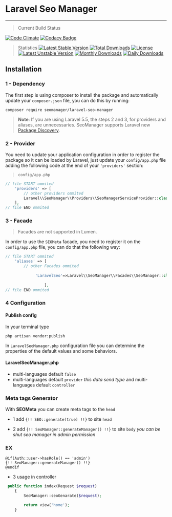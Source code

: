 # Laravel Seo Manager
------------------------------
> Current Build Status


[![Code Climate](https://codeclimate.com/github/artesaos/seotools/badges/gpa.svg)](https://codeclimate.com/github/VaheSaroyan/laravel-seo-manager)
[![Codacy Badge](https://api.codacy.com/project/badge/Grade/449f1862c015444cbe2b3daf61ab7b10)](https://www.codacy.com/app/VaheSaroyan/Laravel-laravel-seo-tools?utm_source=github.com&amp;utm_medium=referral&amp;utm_content=VaheSaroyan/Laravel-laravel-seo-tools&amp;utm_campaign=Badge_Grade)
> Statistics
[![Latest Stable Version](https://poser.pugx.org/seomanager/laravel-seo-manager/v/stable)](https://packagist.org/packages/seomanager/laravel-seo-manager)
[![Total Downloads](https://poser.pugx.org/seomanager/laravel-seo-manager/downloads)](https://packagist.org/packages/seomanager/laravel-seo-manager)
[![License](https://poser.pugx.org/seomanager/laravel-seo-manager/license)](https://packagist.org/packages/seomanager/laravel-seo-manager)
[![Latest Unstable Version](https://poser.pugx.org/seomanager/laravel-seo-manager/v/unstable)](https://packagist.org/packages/seomanager/laravel-seo-manager)
[![Monthly Downloads](https://poser.pugx.org/seomanager/laravel-seo-manager/d/monthly)](https://packagist.org/packages/seomanager/laravel-seo-manager)
[![Daily Downloads](https://poser.pugx.org/seomanager/laravel-seo-manager/d/daily)](https://packagist.org/packages/seomanager/laravel-seo-manager)
## Installation
### 1 - Dependency
The first step is using composer to install the package and automatically update your `composer.json` file, you can do this by running:
```shell
composer require seomanager/laravel-seo-manager
```
> **Note**: If you are using Laravel 5.5, the steps 2 and 3, for providers and aliases, are unnecessaries. SeoManager supports Laravel new [Package Discovery](https://laravel.com/docs/5.5/packages#package-discovery).

### 2 - Provider
You need to update your application configuration in order to register the package so it can be loaded by Laravel, just update your `config/app.php` file adding the following code at the end of your `'providers'` section:

> `config/app.php`

```php
// file START ommited
    'providers' => [
        // other providers ommited
        Laravel\\SeoManager\\Providers\\SeoManagerServiceProvider::class,
    ],
// file END ommited
```



### 3 - Facade

> Facades are not supported in Lumen.

In order to use the `SEOMeta` facade, you need to register it on the `config/app.php` file, you can do that the following way:

```php
// file START ommited
    'aliases' => [
        // other Facades ommited
       
             'LaravelSeo'=>Laravel\\SeoManager\\Facades\\SeoManager::class,
             
                 ],
// file END ommited
```


### 4 Configuration

#### Publish config

In your terminal type
```shell
php artisan vendor:publish
```

In `LaravelSeoManager.php` configuration file you can determine the properties of the default values and some behaviors.

#### LaravelSeoManager.php

- multi-languages default `false`
- multi-languages default `provider` *this data send type*
 and multi-languages default `controller` 


### Meta tags Generator
With **SEOMeta** you can create meta tags to the `head`

- 1 add `{!! SEO::generate(true) !!}` to site `head`

- 2 add `{!! SeoManager::generateManager() !!}` to site `body` *you can be shut seo manager in admin permission*
### EX
```blade
@if(Auth::user->hasRole() == 'admin')
{!! SeoManager::generateManager() !!}
@endif
```
- 3 usage in controller
```php
 public function index(Request $request)
    {
        SeoManager::seoGenarate($request);

        return view('home');
    }
```
